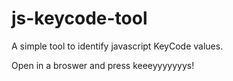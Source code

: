 # js-keycode-tool
A simple tool to identify javascript KeyCode values.

Open in a broswer and press keeeyyyyyyys!
